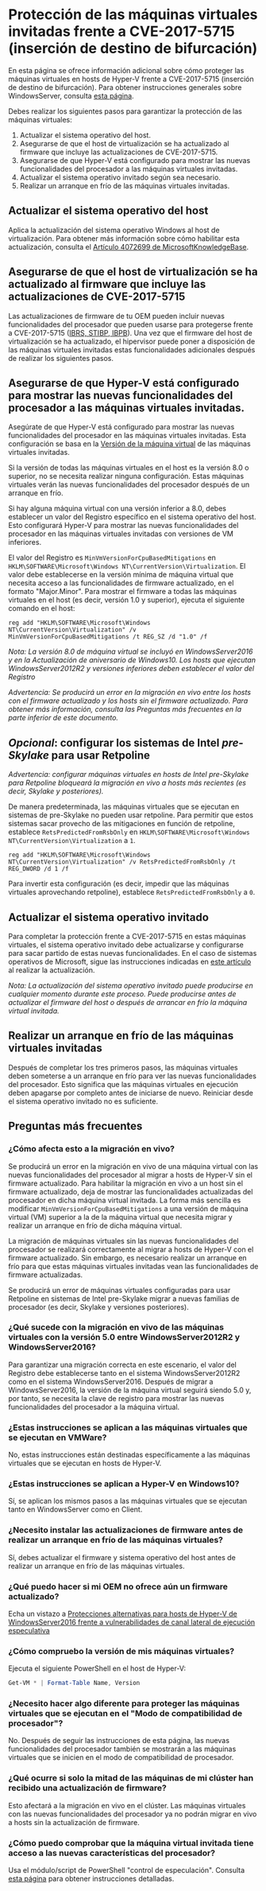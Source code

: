 # <a name="protecting-guest-virtual-machines-from-cve-2017-5715-branch-target-injection"></a>Protección de las máquinas virtuales invitadas frente a CVE-2017-5715 (inserción de destino de bifurcación)

En esta página se ofrece información adicional sobre cómo proteger las máquinas virtuales en hosts de Hyper-V frente a CVE-2017-5715 (inserción de destino de bifurcación).  Para obtener instrucciones generales sobre WindowsServer, consulta [esta página](https://support.microsoft.com/en-us/help/4072698/windows-server-guidance-to-protect-against-the-speculative-execution).

Debes realizar los siguientes pasos para garantizar la protección de las máquinas virtuales:

1. Actualizar el sistema operativo del host.
2. Asegurarse de que el host de virtualización se ha actualizado al firmware que incluye las actualizaciones de CVE-2017-5715.
3. Asegurarse de que Hyper-V está configurado para mostrar las nuevas funcionalidades del procesador a las máquinas virtuales invitadas.
4. Actualizar el sistema operativo invitado según sea necesario. 
5. Realizar un arranque en frío de las máquinas virtuales invitadas.

## <a name="update-the-host-operating-system"></a>Actualizar el sistema operativo del host

Aplica la actualización del sistema operativo Windows al host de virtualización. Para obtener más información sobre cómo habilitar esta actualización, consulta el [Artículo 4072699 de MicrosoftKnowledgeBase](https://support.microsoft.com/help/4072699).

## <a name="ensure-the-virtualization-host-has-been-updated-to-firmware-which-contains-updates-for-cve-2017-5715"></a>Asegurarse de que el host de virtualización se ha actualizado al firmware que incluye las actualizaciones de CVE-2017-5715

Las actualizaciones de firmware de tu OEM pueden incluir nuevas funcionalidades del procesador que pueden usarse para protegerse frente a CVE-2017-5715 ([IBRS, STIBP, IBPB](https://newsroom.intel.com/wp-content/uploads/sites/11/2018/01/Intel-Analysis-of-Speculative-Execution-Side-Channels.pdf)).  Una vez que el firmware del host de virtualización se ha actualizado, el hipervisor puede poner a disposición de las máquinas virtuales invitadas estas funcionalidades adicionales después de realizar los siguientes pasos.

## <a name="ensure-hyper-v-is-configured-to-expose-new-processor-capabilities-to-guest-virtual-machines"></a>Asegurarse de que Hyper-V está configurado para mostrar las nuevas funcionalidades del procesador a las máquinas virtuales invitadas.

Asegúrate de que Hyper-V está configurado para mostrar las nuevas funcionalidades del procesador en las máquinas virtuales invitadas.  Esta configuración se basa en la [Versión de la máquina virtual](https://docs.microsoft.com/en-us/windows-server/virtualization/hyper-v/deploy/upgrade-virtual-machine-version-in-hyper-v-on-windows-or-windows-server) de las máquinas virtuales invitadas. 

Si la versión de todas las máquinas virtuales en el host es la versión 8.0 o superior, no se necesita realizar ninguna configuración.  Estas máquinas virtuales verán las nuevas funcionalidades del procesador después de un arranque en frío.

Si hay alguna máquina virtual con una versión inferior a 8.0, debes establecer un valor del Registro específico en el sistema operativo del host.  Esto configurará Hyper-V para mostrar las nuevas funcionalidades del procesador en las máquinas virtuales invitadas con versiones de VM inferiores.

El valor del Registro es `MinVmVersionForCpuBasedMitigations` en `HKLM\SOFTWARE\Microsoft\Windows NT\CurrentVersion\Virtualization`.  El valor debe establecerse en la versión mínima de máquina virtual que necesita acceso a las funcionalidades de firmware actualizado, en el formato "Major.Minor".  Para mostrar el firmware a todas las máquinas virtuales en el host (es decir, versión 1.0 y superior), ejecuta el siguiente comando en el host: 

```
reg add "HKLM\SOFTWARE\Microsoft\Windows NT\CurrentVersion\Virtualization" /v MinVmVersionForCpuBasedMitigations /t REG_SZ /d "1.0" /f
```
*Nota: La versión 8.0 de máquina virtual se incluyó en WindowsServer2016 y en la Actualización de aniversario de Windows10.  Los hosts que ejecutan WindowsServer2012R2 y versiones inferiores deben establecer el valor del Registro*

*Advertencia: Se producirá un error en la migración en vivo entre los hosts con el firmware actualizado y los hosts sin el firmware actualizado.  Para obtener más información, consulta las Preguntas más frecuentes en la parte inferior de este documento.*

## <a name="optional-configure-pre-skylake-intel-systems-to-use-retpoline"></a>*Opcional*: configurar los sistemas de Intel _pre-Skylake_ para usar Retpoline

*Advertencia: configurar máquinas virtuales en hosts de Intel pre-Skylake para Retpoline bloqueará la migración en vivo a hosts más recientes (es decir, Skylake y posteriores).*

De manera predeterminada, las máquinas virtuales que se ejecutan en sistemas de pre-Skylake no pueden usar retpoline.  Para permitir que estos sistemas sacar provecho de las mitigaciones en función de retpoline, establece `RetsPredictedFromRsbOnly` en `HKLM\SOFTWARE\Microsoft\Windows NT\CurrentVersion\Virtualization` a `1`. 

```
reg add "HKLM\SOFTWARE\Microsoft\Windows NT\CurrentVersion\Virtualization" /v RetsPredictedFromRsbOnly /t REG_DWORD /d 1 /f
```

Para invertir esta configuración (es decir, impedir que las máquinas virtuales aprovechando retpoline), establece `RetsPredictedFromRsbOnly` a `0`.

## <a name="update-the-guest-operating-system"></a>Actualizar el sistema operativo invitado

Para completar la protección frente a CVE-2017-5715 en estas máquinas virtuales, el sistema operativo invitado debe actualizarse y configurarse para sacar partido de estas nuevas funcionalidades.  En el caso de sistemas operativos de Microsoft, sigue las instrucciones indicadas en [este artículo](https://support.microsoft.com/en-us/help/4072698/windows-server-guidance-to-protect-against-the-speculative-execution) al realizar la actualización.

*Nota: La actualización del sistema operativo invitado puede producirse en cualquier momento durante este proceso.  Puede producirse antes de actualizar el firmware del host o después de arrancar en frío la máquina virtual invitada.*

## <a name="perform-a-cold-boot-of-the-guest"></a>Realizar un arranque en frío de las máquinas virtuales invitadas

Después de completar los tres primeros pasos, las máquinas virtuales deben someterse a un arranque en frío para ver las nuevas funcionalidades del procesador.  Esto significa que las máquinas virtuales en ejecución deben apagarse por completo antes de iniciarse de nuevo.  Reiniciar desde el sistema operativo invitado no es suficiente.

## <a name="frequently-asked-questions"></a>Preguntas más frecuentes

### <a name="how-does-this-impact-live-migration"></a>¿Cómo afecta esto a la migración en vivo?

Se producirá un error en la migración en vivo de una máquina virtual con las nuevas funcionalidades del procesador al migrar a hosts de Hyper-V sin el firmware actualizado.  Para habilitar la migración en vivo a un host sin el firmware actualizado, deja de mostrar las funcionalidades actualizadas del procesador en dicha máquina virtual invitada.  La forma más sencilla es modificar `MinVmVersionForCpuBasedMitigations` a una versión de máquina virtual (VM) superior a la de la máquina virtual que necesita migrar y realizar un arranque en frío de dicha máquina virtual.

La migración de máquinas virtuales sin las nuevas funcionalidades del procesador se realizará correctamente al migrar a hosts de Hyper-V con el firmware actualizado.  Sin embargo, es necesario realizar un arranque en frío para que estas máquinas virtuales invitadas vean las funcionalidades de firmware actualizadas.

Se producirá un error de máquinas virtuales configuradas para usar Retpoline en sistemas de Intel pre-Skylake migrar a nuevas familias de procesador (es decir, Skylake y versiones posteriores).

### <a name="what-about-live-migration-of-version-50-virtual-machines-between-windows-server-2012r2-and-windows-server-2016"></a>¿Qué sucede con la migración en vivo de las máquinas virtuales con la versión 5.0 entre WindowsServer2012R2 y WindowsServer2016?
Para garantizar una migración correcta en este escenario, el valor del Registro debe establecerse tanto en el sistema WindowsServer2012R2 como en el sistema WindowsServer2016.  Después de migrar a WindowsServer2016, la versión de la máquina virtual seguirá siendo 5.0 y, por tanto, se necesita la clave de registro para mostrar las nuevas funcionalidades del procesador a la máquina virtual.  

### <a name="does-this-guidance-apply-to-virtual-machines-running-on-vmware"></a>¿Estas instrucciones se aplican a las máquinas virtuales que se ejecutan en VMWare?
No, estas instrucciones están destinadas específicamente a las máquinas virtuales que se ejecutan en hosts de Hyper-V.

### <a name="does-this-guidance-apply-to-hyper-v-on-windows-10"></a>¿Estas instrucciones se aplican a Hyper-V en Windows10?
Sí, se aplican los mismos pasos a las máquinas virtuales que se ejecutan tanto en WindowsServer como en Client.

### <a name="do-i-need-to-install-the-firmware-updates-before-performing-a-cold-boot-of-the-virtual-machines"></a>¿Necesito instalar las actualizaciones de firmware antes de realizar un arranque en frío de las máquinas virtuales?
Sí, debes actualizar el firmware y sistema operativo del host antes de realizar un arranque en frío de las máquinas virtuales.

### <a name="what-can-i-do-if-my-oem-does-not-yet-provide-an-updated-firmware"></a>¿Qué puedo hacer si mi OEM no ofrece aún un firmware actualizado?
Echa un vistazo a [Protecciones alternativas para hosts de Hyper-V de WindowsServer2016 frente a vulnerabilidades de canal lateral de ejecución especulativa](https://docs.microsoft.com/en-us/virtualization/hyper-v-on-windows/CVE-2017-5715-and-hyper-v-hosts)

### <a name="how-do-i-check-the-vm-version-for-my-virtual-machines"></a>¿Cómo compruebo la versión de mis máquinas virtuales?
Ejecuta el siguiente PowerShell en el host de Hyper-V:
``` PowerShell
Get-VM * | Format-Table Name, Version  
```

### <a name="do-i-need-to-do-something-different-to-protect-virtual-machines-running-under-processor-compatibility-mode"></a>¿Necesito hacer algo diferente para proteger las máquinas virtuales que se ejecutan en el "Modo de compatibilidad de procesador"?
No.  Después de seguir las instrucciones de esta página, las nuevas funcionalidades del procesador también se mostrarán a las máquinas virtuales que se inicien en el modo de compatibilidad de procesador.

### <a name="what-if-only-half-of-the-machines-in-my-cluster-have-received-a-firmware-update"></a>¿Qué ocurre si solo la mitad de las máquinas de mi clúster han recibido una actualización de firmware?
Esto afectará a la migración en vivo en el clúster.  Las máquinas virtuales con las nuevas funcionalidades del procesador ya no podrán migrar en vivo a hosts sin la actualización de firmware.  

### <a name="how-can-i-validate-that-the-guest-virtual-machine-has-access-to-the-new-processor-features"></a>¿Cómo puedo comprobar que la máquina virtual invitada tiene acceso a las nuevas características del procesador?
Usa el módulo/script de PowerShell "control de especulación".  Consulta [esta página](https://support.microsoft.com/en-us/help/4072698/windows-server-guidance-to-protect-against-the-speculative-execution) para obtener instrucciones detalladas.

